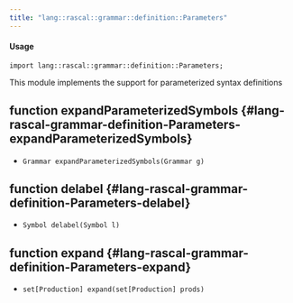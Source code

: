 ```yaml
---
title: "lang::rascal::grammar::definition::Parameters"
---
```


#### Usage

`import lang::rascal::grammar::definition::Parameters;`


  This module implements the support for parameterized syntax definitions


## function expandParameterizedSymbols {#lang-rascal-grammar-definition-Parameters-expandParameterizedSymbols}

* ``Grammar expandParameterizedSymbols(Grammar g)``

## function delabel {#lang-rascal-grammar-definition-Parameters-delabel}

* ``Symbol delabel(Symbol l)``

## function expand {#lang-rascal-grammar-definition-Parameters-expand}

* ``set[Production] expand(set[Production] prods)``

